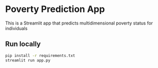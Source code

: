 # Poverty Prediction App

This is a Streamlit app that predicts multidimensional poverty status for individuals

## Run locally
```bash
pip install -r requirements.txt
streamlit run app.py
